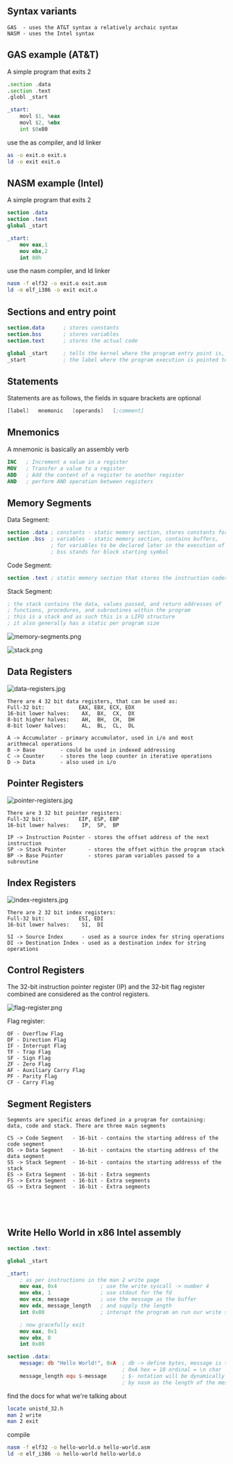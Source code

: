 ## Syntax variants 
```
GAS  - uses the AT&T syntax a relatively archaic syntax
NASM - uses the Intel syntax
```

## GAS example (AT&T)

A simple program that exits 2
```asm
.section .data
.section .text
.globl _start

_start:
    movl $1, %eax
    movl $2, %ebx
    int $0x80
```

use the as compiler, and ld linker
```bash
as -o exit.o exit.s
ld -o exit exit.o 
```


## NASM example (Intel)

A simple program that exits 2
```nasm
section .data
section .text
global _start

_start:
    mov eax,1
    mov ebx,2
    int 80h
```

use the nasm compiler, and ld linker
```bash
nasm -f elf32 -o exit.o exit.asm
ld -m elf_i386 -o exit exit.o 
```

## Sections and entry point
```nasm
section.data      ; stores constants 
section.bss       ; stores variables
section.text      ; stores the actual code
```
```nasm
global _start     ; tells the kernel where the program entry point is, and it's a label _start 
_start            ; the label where the program execution is pointed to 
```

## Statements 

Statements are as follows, the fields in square brackets are optional
```nasm
[label]   mnemonic   [operands]   [;comment]
```

## Mnemonics

A mnemonic is basically an assembly verb
```nasm
INC   ; Increment a value in a register
MOV   ; Transfer a value to a register
ADD   ; Add the content of a register to another register
AND   ; perform AND operation between registers
```

## Memory Segments

Data Segment: 
```nasm
section .data ; constants - static memory section, stores constants for the program
section .bss  ; variables - static memory section, contains buffers,  
              ; for variables to be declared later in the execution of the program
              ; bss stands for block starting symbol
```

Code Segment:
```nasm
section .text ; static memory section that stores the instruction codes of the program
```

Stack Segment:
```nasm
; the stack contains the data, values passed, and return addresses of
; functions, procedures, and subroutines within the program
; this is a stack and as such this is a LIFO structure
; it also generally has a static per program size
```

![memory-segments.png](memory-segments.png)    

![stack.png](stack.png)  


## Data Registers

![data-registers.jpg](data-registers.jpg)  

```
There are 4 32 bit data registers, that can be used as: 
Full-32 bit:           EAX, EBX, ECX, EDX
16-bit lower halves:    AX,  BX,  CX,  DX
8-bit higher halves:    AH,  BH,  CH,  DH
8-bit lower halves:     AL,  BL,  CL,  DL
```
```
A -> Accumulator - primary accumulator, used in i/o and most arithmecal operations 
B -> Base        - could be used in indexed addressing
C -> Counter     - stores the loop counter in iterative operations
D -> Data        - also used in i/o
```

## Pointer Registers

![pointer-registers.jpg](pointer-registers.jpg)  

```
There are 3 32 bit pointer registers:
Full-32 bit:           EIP, ESP, EBP
16-bit lower halves:    IP,  SP,  BP
```
```
IP -> Instruction Pointer - stores the offset address of the next instruction
SP -> Stack Pointer       - stores the offset within the program stack
BP -> Base Pointer        - stores param variables passed to a subroutine
```


## Index Registers 

![index-registers.jpg](index-registers.jpg)  

```
There are 2 32 bit index registers:
Full-32 bit:           ESI, EDI
16-bit lower halves:    SI,  DI
```
```
SI -> Source Index      - used as a source index for string operations 
DI -> Destination Index - used as a destination index for string operations 
```

## Control Registers

The 32-bit instruction pointer register (IP) and the 32-bit flag register combined are considered as the control registers.

![flag-register.png](flag-register.png)

Flag register:
```
OF - Overflow Flag
DF - Direction Flag
IF - Interrupt Flag
TF - Trap Flag
SF - Sign Flag
ZF - Zero Flag
AF - Auxiliary Carry Flag
PF - Parity Flag
CF - Carry Flag
```

## Segment Registers

```
Segments are specific areas defined in a program for containing: 
data, code and stack. There are three main segments
```
```
CS -> Code Segment   - 16-bit - contains the starting address of the code segment
DS -> Data Segment   - 16-bit - contains the starting address of the data segment
SS -> Stack Segment  - 16-bit - contains the starting addresss of the stack 
ES -> Extra Segment  - 16-bit - Extra segments 
FS -> Extra Segment  - 16-bit - Extra segments 
GS -> Extra Segment  - 16-bit - Extra segments 
```

```nasm
```

```nasm
```

```nasm
```

```nasm
```

## Write Hello World in x86 Intel assembly

```nasm
section .text:

global _start

_start:
    ; as per instructions in the man 2 write page
    mov eax, 0x4              ; use the write syscall -> number 4
    mov ebx, 1                ; use stdout for the fd
    mov ecx, message          ; use the message as the buffer
    mov edx, message_length   ; and supply the length
    int 0x80                  ; interupt the program an run our write syscall

    ; now gracefully exit
    mov eax, 0x1
    mov ebx, 0
    int 0x80

section .data:
    message: db "Hello World!", 0xA  ; db -> define bytes, message is the name of the variable
                                     ; 0xA hex = 10 ordinal = \n char
    message_length equ $-message     ; $- notation will be dynamically interpreted
                                     ; by nasm as the length of the message variale
```

find the docs for what we're talking about
```bash
locate unistd_32.h
man 2 write
man 2 exit 
```

compile
```bash
nasm -f elf32 -o hello-world.o hello-world.asm
ld -m elf_i386 -o hello-world hello-world.o 
```

